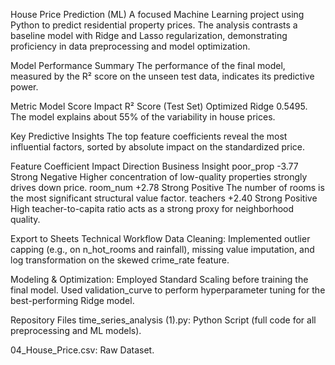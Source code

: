 House Price Prediction (ML)
A focused Machine Learning project using Python to predict residential property prices. The analysis contrasts a baseline model with Ridge and Lasso regularization, demonstrating proficiency in data preprocessing and model optimization.

Model Performance Summary
The performance of the final model, measured by the R² score on the unseen test data, indicates its predictive power.

Metric	Model	Score	Impact
R² Score (Test Set)	Optimized Ridge	0.5495. The model explains about 55% of the variability in house prices.

Key Predictive Insights
The top feature coefficients reveal the most influential factors, sorted by absolute impact on the standardized price.

Feature	Coefficient	Impact Direction	Business Insight
poor_prop	-3.77	Strong Negative	Higher concentration of low-quality properties strongly drives down price.
room_num	+2.78	Strong Positive	The number of rooms is the most significant structural value factor.
teachers	+2.40	Strong Positive	High teacher-to-capita ratio acts as a strong proxy for neighborhood quality.

Export to Sheets
Technical Workflow
Data Cleaning: Implemented outlier capping (e.g., on n_hot_rooms and rainfall), missing value imputation, and log transformation on the skewed crime_rate feature.

Modeling & Optimization: Employed Standard Scaling before training the final model. Used validation_curve to perform hyperparameter tuning for the best-performing Ridge model.

Repository Files
time\_series\_analysis (1).py: Python Script (full code for all preprocessing and ML models).

04\_House\_Price.csv: Raw Dataset.
